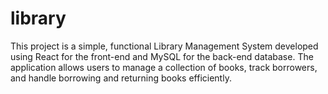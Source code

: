 # library
This project is a simple, functional Library Management System developed using React for the front-end and MySQL for the back-end database. The application allows users to manage a collection of books, track borrowers, and handle borrowing and returning books efficiently.

